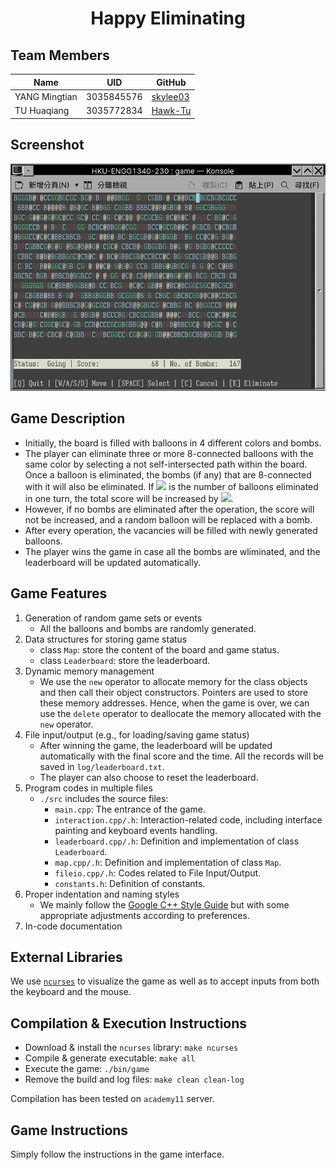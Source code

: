 <h1 align="center">Happy Eliminating</h1>

## Team Members

|Name|UID|GitHub|
|-|-|-|
|YANG Mingtian|3035845576|[skylee03](https://github.com/skylee03)|
|TU Huaqiang|3035772834|[Hawk-Tu](https://github.com/Hawk-Tu)|

## Screenshot

![](assets/screenshot.png)

## Game Description

- Initially, the board is filled with balloons in 4 different colors and bombs.
- The player can eliminate three or more 8-connected balloons with the same color by selecting a not self-intersected path within the board. Once a balloon is eliminated, the bombs (if any) that are 8-connected with it will also be eliminated. If ![](https://render.githubusercontent.com/render/math?math=n) is the number of balloons eliminated in one turn, the total score will be increased by ![](https://render.githubusercontent.com/render/math?math=n\times\lfloor\log_2n\rfloor).
- However, if no bombs are eliminated after the operation, the score will not be increased, and a random balloon will be replaced with a bomb.
- After every operation, the vacancies will be filled with newly generated balloons.
- The player wins the game in case all the bombs are wliminated, and the leaderboard will be updated automatically.

## Game Features

1. Generation of random game sets or events
   - All the balloons and bombs are randomly generated.
2. Data structures for storing game status
   - class `Map`: store the content of the board and game status.
   - class `Leaderboard`: store the leaderboard.
3. Dynamic memory management
   - We use the `new` operator to allocate memory for the class objects and then call their object constructors. Pointers are used to store these memory addresses. Hence, when the game is over, we can use the `delete` operator to deallocate the memory allocated with the `new` operator.
4. File input/output (e.g., for loading/saving game status)
   - After winning the game, the leaderboard will be updated automatically with the final score and the time. All the records will be saved in `log/leaderboard.txt`.
   - The player can also choose to reset the leaderboard.
5. Program codes in multiple files
   - `./src` includes the source files:
     - `main.cpp`: The entrance of the game.
     - `interaction.cpp/.h`: Interaction-related code, including interface painting and keyboard events handling.
     - `leaderboard.cpp/.h`: Definition and implementation of class `Leaderboard`.
     - `map.cpp/.h`: Definition and implementation of class `Map`.
     - `fileio.cpp/.h`: Codes related to File Input/Output.
     - `constants.h`: Definition of constants.
6. Proper indentation and naming styles
   - We mainly follow the [Google C++ Style Guide](https://google.github.io/styleguide/cppguide.html) but with some appropriate adjustments according to preferences.
7. In-code documentation

## External Libraries

We use [`ncurses`](https://invisible-island.net/ncurses/) to visualize the game as well as to accept inputs from both the keyboard and the mouse.

## Compilation & Execution Instructions

- Download & install the `ncurses` library: `make ncurses`
- Compile & generate executable: `make all`
- Execute the game: `./bin/game`
- Remove the build and log files: `make clean clean-log`

Compilation has been tested on `academy11` server.

## Game Instructions

Simply follow the instructions in the game interface.
